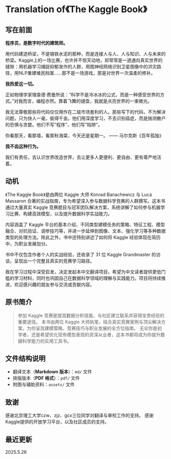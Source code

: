 # Translation of《The Kaggle Book》



## 写在前面

**程序员，是数字时代的建筑师。**

用代码建造桥梁，不是钢铁水泥的那种，而是连接人与人、人与知识、人与未来的桥梁。Kaggle上的一场比赛，也许并不惊天动地，却常常是一道通向真实世界的缝隙：用机器学习捕捉抑郁发作的人群，用图神经网络识别卫星图像中的洪灾路径，用NLP重建难民档案……那不是一场游戏，那是对世界一次温柔的修补。

**我热爱这一切。**

正如物理学家理查德·费曼所说：“科学不是冷冰冰的公式，而是一种感受世界的方式。”对我而言，编程亦然。靠着飞舞的键盘，我就是点亮世界的一束微光。

我无法尊敬那些将代码仅仅用作在二级市场套利的人。那些写下的代码，不为解决问题，只为快人一毫，偷得千金。他们用深度学习，不去识别癌症，而是揣测散户的恐惧与贪婪。他们不写“程序”，他们写“陷阱”。

你看那天，看那墙，看那秋海棠，今天还是星期一。 —— 马尔克斯《百年孤独》

**我不齿这种行为。**

我们有责任，去认识世界改造世界，去让更多人更便利、更自由、更有尊严地活着。

## 动机

《The Kaggle Book》是由两位 Kaggle 大师 Konrad Banachewicz 与 Luca Massaron 合著的实战指南，专为希望深入参与数据科学竞赛的人群撰写。这本书通过大量真实 Kaggle 竞赛题目与冠军团队解决方案，系统讲解了如何参与机器学习比赛、构建高效模型，以及提升数据科学实战能力。

内容涵盖了 Kaggle 平台的基本介绍、不同类型建模任务的策略、特征工程、模型融合、对抗验证、调参技巧等，并进一步延伸到图像、文本、强化学习等多种数据类型的处理方法。除此之外，书中还特别讲述了如何将 Kaggle 经验体现在简历中，为职业发展加分。

书中不仅包含作者个人的实战经验，还收录了 31 位 Kaggle Grandmaster 的访谈，呈现出一个完整且真实的竞赛学习路径。

我在学习过程中深受启发，决定发起本中文翻译项目，希望为中文读者提供更低门槛的学习材料，同时也巩固自己在数据科学领域的理解与实践能力。项目将持续推进，欢迎感兴趣的朋友参与交流或贡献内容。



## 原书简介

> 参加 Kaggle 竞赛是提高数据分析技能、与社区建立联系并获得宝贵经验的重要途径。
> 本书由两位 Kaggle 大师执笔，结合真实竞赛案例与顶尖解决方案，为你呈现建模策略、竞赛技巧与职业发展的全方位指南。
> 无论你是初学者，还是希望优化现有模型表现的资深从业者，这本书都将成为你提升数据科学能力的实用工具书。


## 文件结构说明

* 翻译文本（**Markdown 版本**）：`md/` 文件
* 排版版本（**PDF 格式**）：`pdf/` 文件
* 附图与辅助资料：`assets/` 文件



## 致谢

感谢北京理工大学czw、zjz、gcx三位同学对翻译与审校工作的支持。
感谢Kaggle提供的开放学习平台，以及社区成员的支持。

## 最近更新

2025.5.26

